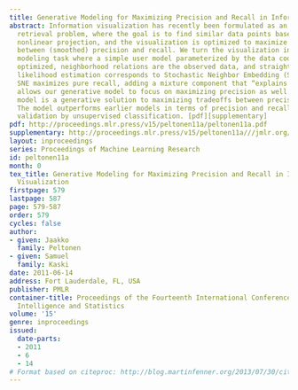 ```yaml
---
title: Generative Modeling for Maximizing Precision and Recall in Information Visualization
abstract: Information visualization has recently been formulated as an information
  retrieval problem, where the goal is to find similar data points based on the visualized
  nonlinear projection, and the visualization is optimized to maximize a compromise
  between (smoothed) precision and recall. We turn the visualization into a generative
  modeling task where a simple user model parameterized by the data coordinates is
  optimized, neighborhood relations are the observed data, and straightforward maximum
  likelihood estimation corresponds to Stochastic Neighbor Embedding (SNE). While
  SNE maximizes pure recall, adding a mixture component that “explains away” misses
  allows our generative model to focus on maximizing precision as well. The resulting
  model is a generative solution to maximizing tradeoffs between precision and recall.
  The model outperforms earlier models in terms of precision and recall and in external
  validation by unsupervised classification. [pdf][supplementary]
pdf: http://proceedings.mlr.press/v15/peltonen11a/peltonen11a.pdf
supplementary: http://proceedings.mlr.press/v15/peltonen11a///jmlr.org/proceedings/papers/v15/peltonen11a/peltonen11aSupple.pdf
layout: inproceedings
series: Proceedings of Machine Learning Research
id: peltonen11a
month: 0
tex_title: Generative Modeling for Maximizing Precision and Recall in Information
  Visualization
firstpage: 579
lastpage: 587
page: 579-587
order: 579
cycles: false
author:
- given: Jaakko
  family: Peltonen
- given: Samuel
  family: Kaski
date: 2011-06-14
address: Fort Lauderdale, FL, USA
publisher: PMLR
container-title: Proceedings of the Fourteenth International Conference on Artificial
  Intelligence and Statistics
volume: '15'
genre: inproceedings
issued:
  date-parts:
  - 2011
  - 6
  - 14
# Format based on citeproc: http://blog.martinfenner.org/2013/07/30/citeproc-yaml-for-bibliographies/
---
```

